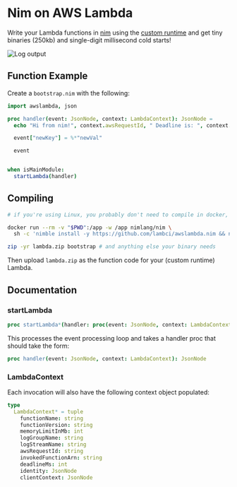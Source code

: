 # Nim on AWS Lambda

Write your Lambda functions in [nim](https://nim-lang.org/) using the [custom
runtime](https://aws.amazon.com/about-aws/whats-new/2018/11/aws-lambda-now-supports-custom-runtimes-and-layers/)
and get tiny binaries (250kb) and single-digit millisecond cold starts!

![Log output](https://raw.githubusercontent.com/lambci/awslambda.nim/master/img/log.png "Log output screenshot")

## Function Example

Create a `bootstrap.nim` with the following:

```nim
import awslambda, json

proc handler(event: JsonNode, context: LambdaContext): JsonNode =
  echo "Hi from nim!", context.awsRequestId, " Deadline is: ", context.deadlineMs, "ms"

  event["newKey"] = %*"newVal"

  event


when isMainModule:
  startLambda(handler)
```

## Compiling

```sh
# if you're using Linux, you probably don't need to compile in docker, but assuming you're not:

docker run --rm -v "$PWD":/app -w /app nimlang/nim \
  sh -c 'nimble install -y https://github.com/lambci/awslambda.nim && nim c -d:release bootstrap.nim'

zip -yr lambda.zip bootstrap # and anything else your binary needs
```

Then upload `lambda.zip` as the function code for your (custom runtime) Lambda.

## Documentation

### startLambda

```nim
proc startLambda*(handler: proc(event: JsonNode, context: LambdaContext): JsonNode)
```

This processes the event processing loop and takes a handler proc that should take the form:

```nim
proc handler(event: JsonNode, context: LambdaContext): JsonNode
```

### LambdaContext

Each invocation will also have the following context object populated:

```nim
type
  LambdaContext* = tuple
    functionName: string
    functionVersion: string
    memoryLimitInMb: int
    logGroupName: string
    logStreamName: string
    awsRequestId: string
    invokedFunctionArn: string
    deadlineMs: int
    identity: JsonNode
    clientContext: JsonNode
```
